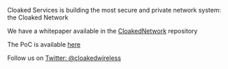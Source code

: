 Cloaked Services is building the most secure and private network system: the Cloaked Network

We have a whitepaper available in the [CloakedNetwork](https://github.com/CloakedServices/CloakedNetwork) repository

The PoC is available [here](https://github.com/CloakedServices/CloakedNetworkPoC)

Follow us on [Twitter: @cloakedwireless](https://twitter.com/cloakedwireless)
